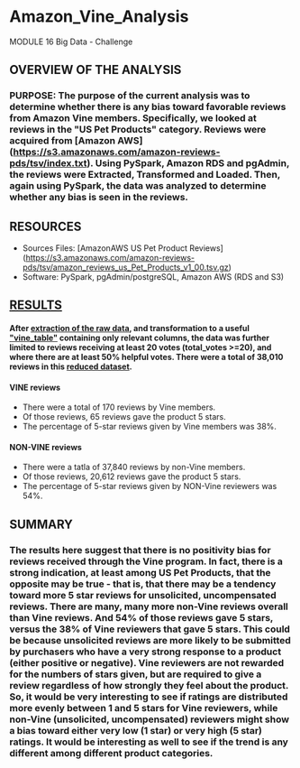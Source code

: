 # Amazon_Vine_Analysis
MODULE 16 Big Data - Challenge

## OVERVIEW OF THE ANALYSIS
### PURPOSE:  The purpose of the current analysis was to determine whether there is any bias toward favorable reviews from Amazon Vine members.  Specifically, we looked at reviews in the "US Pet Products" category.  Reviews were acquired from [Amazon AWS] (https://s3.amazonaws.com/amazon-reviews-pds/tsv/index.txt).  Using PySpark, Amazon RDS and pgAdmin, the reviews were Extracted, Transformed and Loaded.  Then, again using PySpark, the data was analyzed to determine whether any bias is seen in the reviews.

## RESOURCES
  - Sources Files: [AmazonAWS US Pet Product Reviews] (https://s3.amazonaws.com/amazon-reviews-pds/tsv/amazon_reviews_us_Pet_Products_v1_00.tsv.gz) 
  - Software:  PySpark, pgAdmin/postgreSQL, Amazon AWS (RDS and S3)
 

## [RESULTS](Images/Data_Results.png)
#### After [extraction of the raw data](Images/Full_data.png), and transformation to a useful ["vine_table"](Images/Vine.png) containing only relevant columns, the data was further limited to reviews receiving at least 20 votes (total_votes >=20), and where there are at least 50% helpful votes.  There were a total of 38,010 reviews in this [reduced dataset](Images/20votes_50percent.png).

#### VINE reviews
  - There were a total of 170 reviews by Vine members.
  - Of those reviews, 65 reviews gave the product 5 stars.
  - The percentage of 5-star reviews given by Vine members was 38%.


#### NON-VINE reviews
  - There were a tatla of 37,840 reviews by non-Vine members.
  - Of those reviews, 20,612 reviews gave the product 5 stars.
  - The percentage of 5-star reviews given by NON-Vine reviewers was 54%.


## SUMMARY
### The results here suggest that there is no positivity bias for reviews received through the Vine program.  In fact, there is a strong indication, at least among US Pet Products, that the opposite may be true - that is, that there may be a tendency toward more 5 star reviews for unsolicited, uncompensated reviews.  There are many, many more non-Vine reviews overall than Vine reviews.  And 54% of those reviews gave 5 stars, versus the 38% of Vine reviewers that gave 5 stars.  This could be because unsolicited reviews are more likely to be submitted by purchasers who have a very strong response to a product (either positive or negative).  Vine reviewers are not rewarded for the numbers of stars given, but are required to give a review regardless of how strongly they feel about the product.  So, it would be very interesting to see if ratings are distributed more evenly between 1 and 5 stars for Vine reviewers, while non-Vine (unsolicited, uncompensated) reviewers might show a bias toward either very low (1 star) or very high (5 star) ratings.  It would be interesting as well to see if the trend is any different among different product categories.


